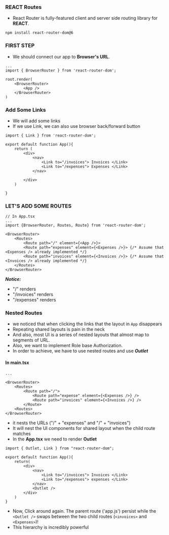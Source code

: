### REACT Routes
* React Router is fully-featured client and server side routing library for **REACT**.

``
npm install react-router-dom@6
``

### FIRST STEP
* We should connect our app to **Browser's URL**.
```tsx
...
import { BrowserRouter } from 'react-router-dom';

root.render(
    <BrowserRouter>
        <App />
    </BrowserRouter>
)
```

### Add Some Links
* We will add some links
* If we use Link, we can also use browser back/forward button 

```tsx
import { Link } from 'react-router-dom';

export default function App(){
    return (
        <div>
            <nav>
                <Link to="/invoices"> Invoices </Link>
                <Link to="/expenses"> Expenses </Link>
            </nav>

        </div>
    )

}

```

### LET'S ADD SOME ROUTES
```tsx
// In App.tsx
...
import {BrowserRouter, Routes, Route} from 'react-router-dom';

<BrowserRouter>
    <Routes>
        <Route path="/" element={<App />}>
        <Route path="expenses" element={<Expenses />}> {/* Assume that <Expenses /> already implemented */}
        <Route path="invoices" element={<Invoices />}> {/* Assume that <Invoices /> already implemented */}
    </Routes>
</BrowserRouter>
```

 ***Notice:*** 
 * "/" renders <App />
 * "/invoices" renders <Invoices />
 * "/expenses" renders <Expenses />
 
 ### Nested Routes
 * we noticed that when clicking the links that the layout in `App` disappears
 * Repeating shared layouts is pain in the neck
 * And also, most UI is a series of nested layouts that almost map to segments of URL.
 * Also, we want to implement Role base Authorization.
 * In order to achieve, we have to use nested routes and use ***Outlet***

 #### In main.tsx
```tsx
...

<BrowserRouter>
    <Routes>
        <Route path="/">
            <Route path="expense" element={<Expenses />} />
            <Route path="invoices" element={<Invoices />} />
        </Route>
    <Routes>
</BrowserRouter>
```

* it nests the URLs ("/" + "expenses" and "/" + "invoices")
* It will nest the UI components for shared layout when the child route matches
* In the **App.tsx** we need to render **Outlet**

```tsx
import { Outlet, Link } from "react-router-dom";

export default function App(){
    return(
        <div>
            <nav>
                <Link to="/invoices"> Invoices </Link>
                <Link to="/expenses"> expenses </Link>
            </nav>
            <Outlet />
        </div>
    )
}
```

* Now, Click around again. The parent route ('app.js') persist while the `<Outlet />` swaps between
the two child routes (`<invoices>` and `<Expenses>`)!
* This hierarchy is incredibly powerful